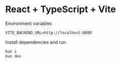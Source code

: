 # React + TypeScript + Vite

Environment variables

```.env
VITE_BACKEND_URL=http://localhost:8080
```

Install dependencies and run

```bash
bun i
bun dev
```
